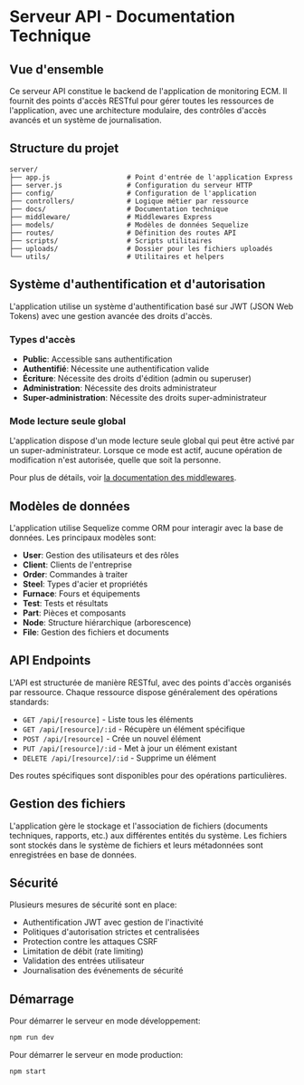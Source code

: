 # Serveur API - Documentation Technique

## Vue d'ensemble

Ce serveur API constitue le backend de l'application de monitoring ECM. Il fournit des points d'accès RESTful 
pour gérer toutes les ressources de l'application, avec une architecture modulaire, des contrôles d'accès 
avancés et un système de journalisation.

## Structure du projet

```
server/
├── app.js                   # Point d'entrée de l'application Express
├── server.js                # Configuration du serveur HTTP
├── config/                  # Configuration de l'application
├── controllers/             # Logique métier par ressource
├── docs/                    # Documentation technique
├── middleware/              # Middlewares Express
├── models/                  # Modèles de données Sequelize
├── routes/                  # Définition des routes API
├── scripts/                 # Scripts utilitaires
├── uploads/                 # Dossier pour les fichiers uploadés
└── utils/                   # Utilitaires et helpers
```

## Système d'authentification et d'autorisation

L'application utilise un système d'authentification basé sur JWT (JSON Web Tokens) avec une gestion 
avancée des droits d'accès.

### Types d'accès

- **Public**: Accessible sans authentification
- **Authentifié**: Nécessite une authentification valide
- **Écriture**: Nécessite des droits d'édition (admin ou superuser)
- **Administration**: Nécessite des droits administrateur
- **Super-administration**: Nécessite des droits super-administrateur

### Mode lecture seule global

L'application dispose d'un mode lecture seule global qui peut être activé par un super-administrateur.
Lorsque ce mode est actif, aucune opération de modification n'est autorisée, quelle que soit la personne.

Pour plus de détails, voir [la documentation des middlewares](./middleware/README.md).

## Modèles de données

L'application utilise Sequelize comme ORM pour interagir avec la base de données. Les principaux modèles sont:

- **User**: Gestion des utilisateurs et des rôles
- **Client**: Clients de l'entreprise
- **Order**: Commandes à traiter
- **Steel**: Types d'acier et propriétés
- **Furnace**: Fours et équipements
- **Test**: Tests et résultats
- **Part**: Pièces et composants
- **Node**: Structure hiérarchique (arborescence)
- **File**: Gestion des fichiers et documents

## API Endpoints

L'API est structurée de manière RESTful, avec des points d'accès organisés par ressource.
Chaque ressource dispose généralement des opérations standards:

- `GET /api/[resource]` - Liste tous les éléments
- `GET /api/[resource]/:id` - Récupère un élément spécifique
- `POST /api/[resource]` - Crée un nouvel élément
- `PUT /api/[resource]/:id` - Met à jour un élément existant
- `DELETE /api/[resource]/:id` - Supprime un élément

Des routes spécifiques sont disponibles pour des opérations particulières.

## Gestion des fichiers

L'application gère le stockage et l'association de fichiers (documents techniques, rapports, etc.)
aux différentes entités du système. Les fichiers sont stockés dans le système de fichiers
et leurs métadonnées sont enregistrées en base de données.

## Sécurité

Plusieurs mesures de sécurité sont en place:

- Authentification JWT avec gestion de l'inactivité
- Politiques d'autorisation strictes et centralisées
- Protection contre les attaques CSRF
- Limitation de débit (rate limiting)
- Validation des entrées utilisateur
- Journalisation des événements de sécurité

## Démarrage

Pour démarrer le serveur en mode développement:

```bash
npm run dev
```

Pour démarrer le serveur en mode production:

```bash
npm start
```